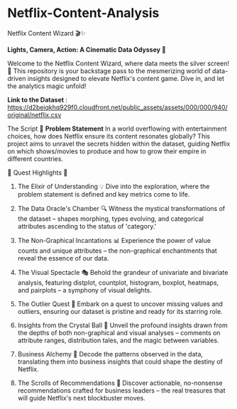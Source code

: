 # Netflix-Content-Analysis
Netflix Content Wizard 🎬✨

__Lights, Camera, Action: A Cinematic Data Odyssey 🍿__

Welcome to the Netflix Content Wizard, where data meets the silver screen! 🌟 This repository is your backstage pass to the mesmerizing world of data-driven insights designed to elevate Netflix's content game. Dive in, and let the analytics magic unfold!

__Link to the Dataset__ : https://d2beiqkhq929f0.cloudfront.net/public_assets/assets/000/000/940/original/netflix.csv

The Script 📜
__Problem Statement__
In a world overflowing with entertainment choices, how does Netflix ensure its content resonates globally? This project aims to unravel the secrets hidden within the dataset, guiding Netflix on which shows/movies to produce and how to grow their empire in different countries.

🌌 Quest Highlights 🌌
1. The Elixir of Understanding 💡
Dive into the exploration, where the problem statement is defined and key metrics come to life.

2. The Data Oracle's Chamber 🔍
Witness the mystical transformations of the dataset – shapes morphing, types evolving, and categorical attributes ascending to the status of 'category.'

3. The Non-Graphical Incantations 📊
Experience the power of value counts and unique attributes – the non-graphical enchantments that reveal the essence of our data.

4. The Visual Spectacle 🎭
Behold the grandeur of univariate and bivariate analysis, featuring distplot, countplot, histogram, boxplot, heatmaps, and pairplots – a symphony of visual delights.

5. The Outlier Quest 🚀
Embark on a quest to uncover missing values and outliers, ensuring our dataset is pristine and ready for its starring role.

6. Insights from the Crystal Ball 🔮
Unveil the profound insights drawn from the depths of both non-graphical and visual analyses – comments on attribute ranges, distribution tales, and the magic between variables.

7. Business Alchemy 💼
Decode the patterns observed in the data, translating them into business insights that could shape the destiny of Netflix.

8. The Scrolls of Recommendations 📜
Discover actionable, no-nonsense recommendations crafted for business leaders – the real treasures that will guide Netflix's next blockbuster moves.


